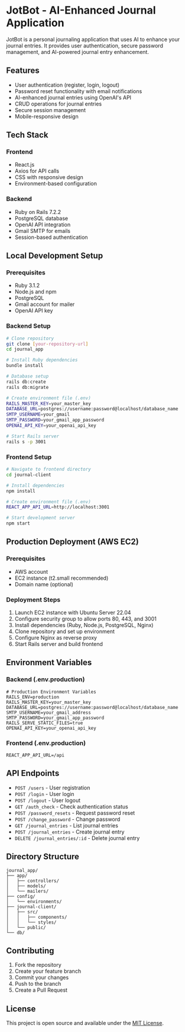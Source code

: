 # JotBot - AI-Enhanced Journal Application

JotBot is a personal journaling application that uses AI to enhance your journal entries. It provides user authentication, secure password management, and AI-powered journal entry enhancement.

## Features

- User authentication (register, login, logout)
- Password reset functionality with email notifications
- AI-enhanced journal entries using OpenAI's API
- CRUD operations for journal entries
- Secure session management
- Mobile-responsive design

## Tech Stack

### Frontend
- React.js
- Axios for API calls
- CSS with responsive design
- Environment-based configuration

### Backend
- Ruby on Rails 7.2.2
- PostgreSQL database
- OpenAI API integration
- Gmail SMTP for emails
- Session-based authentication

## Local Development Setup

### Prerequisites
- Ruby 3.1.2
- Node.js and npm
- PostgreSQL
- Gmail account for mailer
- OpenAI API key

### Backend Setup
```bash
# Clone repository
git clone [your-repository-url]
cd journal_app

# Install Ruby dependencies
bundle install

# Database setup
rails db:create
rails db:migrate

# Create environment file (.env)
RAILS_MASTER_KEY=your_master_key
DATABASE_URL=postgres://username:password@localhost/database_name
SMTP_USERNAME=your_gmail
SMTP_PASSWORD=your_gmail_app_password
OPENAI_API_KEY=your_openai_api_key

# Start Rails server
rails s -p 3001
```

### Frontend Setup
```bash
# Navigate to frontend directory
cd journal-client

# Install dependencies
npm install

# Create environment file (.env)
REACT_APP_API_URL=http://localhost:3001

# Start development server
npm start
```

## Production Deployment (AWS EC2)

### Prerequisites
- AWS account
- EC2 instance (t2.small recommended)
- Domain name (optional)

### Deployment Steps
1. Launch EC2 instance with Ubuntu Server 22.04
2. Configure security group to allow ports 80, 443, and 3001
3. Install dependencies (Ruby, Node.js, PostgreSQL, Nginx)
4. Clone repository and set up environment
5. Configure Nginx as reverse proxy
6. Start Rails server and build frontend


## Environment Variables

### Backend (.env.production)
```
# Production Environment Variables
RAILS_ENV=production
RAILS_MASTER_KEY=your_master_key
DATABASE_URL=postgres://username:password@localhost/database_name
SMTP_USERNAME=your_gmail_address
SMTP_PASSWORD=your_gmail_app_password
RAILS_SERVE_STATIC_FILES=true
OPENAI_API_KEY=your_openai_api_key
```

### Frontend (.env.production)
```
REACT_APP_API_URL=/api
```

## API Endpoints

- `POST /users` - User registration
- `POST /login` - User login
- `POST /logout` - User logout
- `GET /auth_check` - Check authentication status
- `POST /password_resets` - Request password reset
- `POST /change_password` - Change password
- `GET /journal_entries` - List journal entries
- `POST /journal_entries` - Create journal entry
- `DELETE /journal_entries/:id` - Delete journal entry

## Directory Structure
```
journal_app/
├── app/
│   ├── controllers/
│   ├── models/
│   └── mailers/
├── config/
│   └── environments/
├── journal-client/
│   ├── src/
│   │   ├── components/
│   │   └── styles/
│   └── public/
└── db/
```

## Contributing

1. Fork the repository
2. Create your feature branch
3. Commit your changes
4. Push to the branch
5. Create a Pull Request

## License

This project is open source and available under the [MIT License](LICENSE).

